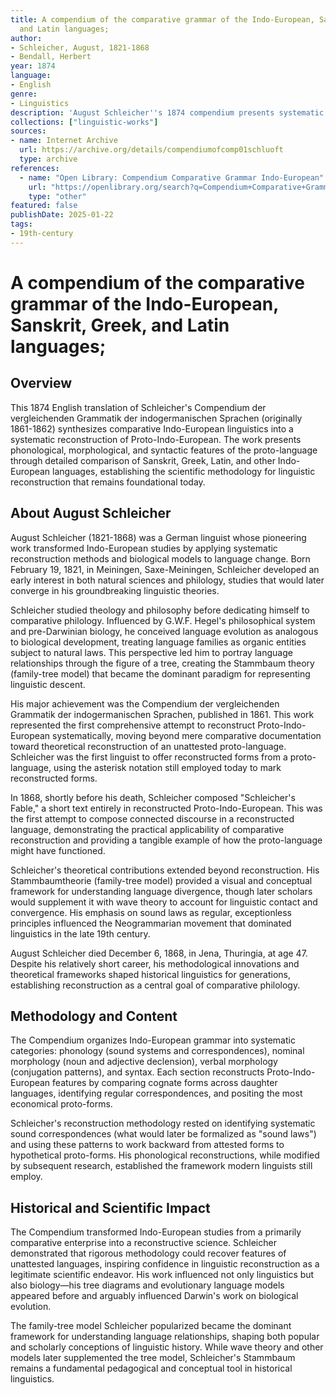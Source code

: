 ```yaml
---
title: A compendium of the comparative grammar of the Indo-European, Sanskrit, Greek,
  and Latin languages;
author:
- Schleicher, August, 1821-1868
- Bendall, Herbert
year: 1874
language:
- English
genre:
- Linguistics
description: 'August Schleicher''s 1874 compendium presents systematic Proto-Indo-European reconstruction through Sanskrit, Greek, and Latin comparison, introducing the Stammbaum (family tree) model and composing the first reconstructed PIE text, Schleicher''s Fable.'
collections: ["linguistic-works"]
sources:
- name: Internet Archive
  url: https://archive.org/details/compendiumofcomp01schluoft
  type: archive
references:
  - name: "Open Library: Compendium Comparative Grammar Indo-European"
    url: "https://openlibrary.org/search?q=Compendium+Comparative+Grammar+Indo-European+August+Schleicher"
    type: "other"
featured: false
publishDate: 2025-01-22
tags:
- 19th-century
---
```

# A compendium of the comparative grammar of the Indo-European, Sanskrit, Greek, and Latin languages;

## Overview

This 1874 English translation of Schleicher's Compendium der vergleichenden Grammatik der indogermanischen Sprachen (originally 1861-1862) synthesizes comparative Indo-European linguistics into a systematic reconstruction of Proto-Indo-European. The work presents phonological, morphological, and syntactic features of the proto-language through detailed comparison of Sanskrit, Greek, Latin, and other Indo-European languages, establishing the scientific methodology for linguistic reconstruction that remains foundational today.

## About August Schleicher

August Schleicher (1821-1868) was a German linguist whose pioneering work transformed Indo-European studies by applying systematic reconstruction methods and biological models to language change. Born February 19, 1821, in Meiningen, Saxe-Meiningen, Schleicher developed an early interest in both natural sciences and philology, studies that would later converge in his groundbreaking linguistic theories.

Schleicher studied theology and philosophy before dedicating himself to comparative philology. Influenced by G.W.F. Hegel's philosophical system and pre-Darwinian biology, he conceived language evolution as analogous to biological development, treating language families as organic entities subject to natural laws. This perspective led him to portray language relationships through the figure of a tree, creating the Stammbaum theory (family-tree model) that became the dominant paradigm for representing linguistic descent.

His major achievement was the Compendium der vergleichenden Grammatik der indogermanischen Sprachen, published in 1861. This work represented the first comprehensive attempt to reconstruct Proto-Indo-European systematically, moving beyond mere comparative documentation toward theoretical reconstruction of an unattested proto-language. Schleicher was the first linguist to offer reconstructed forms from a proto-language, using the asterisk notation still employed today to mark reconstructed forms.

In 1868, shortly before his death, Schleicher composed "Schleicher's Fable," a short text entirely in reconstructed Proto-Indo-European. This was the first attempt to compose connected discourse in a reconstructed language, demonstrating the practical applicability of comparative reconstruction and providing a tangible example of how the proto-language might have functioned.

Schleicher's theoretical contributions extended beyond reconstruction. His Stammbaumtheorie (family-tree model) provided a visual and conceptual framework for understanding language divergence, though later scholars would supplement it with wave theory to account for linguistic contact and convergence. His emphasis on sound laws as regular, exceptionless principles influenced the Neogrammarian movement that dominated linguistics in the late 19th century.

August Schleicher died December 6, 1868, in Jena, Thuringia, at age 47. Despite his relatively short career, his methodological innovations and theoretical frameworks shaped historical linguistics for generations, establishing reconstruction as a central goal of comparative philology.

## Methodology and Content

The Compendium organizes Indo-European grammar into systematic categories: phonology (sound systems and correspondences), nominal morphology (noun and adjective declension), verbal morphology (conjugation patterns), and syntax. Each section reconstructs Proto-Indo-European features by comparing cognate forms across daughter languages, identifying regular correspondences, and positing the most economical proto-forms.

Schleicher's reconstruction methodology rested on identifying systematic sound correspondences (what would later be formalized as "sound laws") and using these patterns to work backward from attested forms to hypothetical proto-forms. His phonological reconstructions, while modified by subsequent research, established the framework modern linguists still employ.

## Historical and Scientific Impact

The Compendium transformed Indo-European studies from a primarily comparative enterprise into a reconstructive science. Schleicher demonstrated that rigorous methodology could recover features of unattested languages, inspiring confidence in linguistic reconstruction as a legitimate scientific endeavor. His work influenced not only linguistics but also biology—his tree diagrams and evolutionary language models appeared before and arguably influenced Darwin's work on biological evolution.

The family-tree model Schleicher popularized became the dominant framework for understanding language relationships, shaping both popular and scholarly conceptions of linguistic history. While wave theory and other models later supplemented the tree model, Schleicher's Stammbaum remains a fundamental pedagogical and conceptual tool in historical linguistics.

